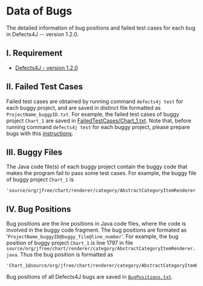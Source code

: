# Data of Bugs
The detailed information of bug positions and failed test cases for each bug in Defects4J -- version 1.2.0.

I. Requirement
--------------
 - [Defects4J - version 1.2.0](https://github.com/rjust/defects4j)
 
II. Failed Test Cases
---------------------
Failed test cases are obtained by running command `defects4j test` for each buggy project, and are saved in distinct file formatted as `ProjectName_buggyID.txt`. 
For example, the failed test cases of buggy project `Chart_1` are saved in [FailedTestCases/Chart_1.txt](https://github.com/flvsapr/FL-VS-APR/blob/master/data/FailedTestCases/Chart_1.txt). 
Note that, before running command `defects4j test` for each buggy project, please prepare bugs with this [instructions](https://github.com/flvsapr/FL-VS-APR/tree/master/Defecst4JBugs).
 
 
III. Buggy Files
----------------
The Java code file(s) of each buggy project contain the buggy code that makes the program fail to pass some test cases.
For example, the buggy file of buggy project `Chart_1` is 

    'source/org/jfree/chart/renderer/category/AbstractCategoryItemRenderer.java'


IV. Bug Positions 
-----------------
Bug positions are the line positions in Java code files, where the code is involved in the buggy code fragment. 
The bug positions are formated as '`ProjectName_buggyID@buggy_file@line_number`'.
For example, the bug position of buggy project `Chart_1` is line 1797 in file `source/org/jfree/chart/renderer/category/AbstractCategoryItemRenderer.java`.
Thus the bug position is formatted as 

    'Chart_1@source/org/jfree/chart/renderer/category/AbstractCategoryItemRenderer.java@1797'.

Bug positions of all Defects4J bugs are saved in [`BugPositions.txt`](https://github.com/flvsapr/FL-VS-APR/blob/master/data/BugPositions.txt).
 